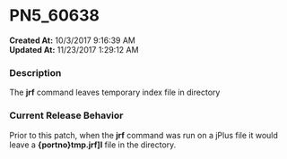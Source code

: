 # PN5_60638

**Created At:** 10/3/2017 9:16:39 AM  
**Updated At:** 11/23/2017 1:29:12 AM  


### Description

The **jrf** command leaves temporary index file in directory



### Current Release Behavior

Prior to this patch, when the **jrf** command was run on a jPlus file it would leave a **{portno}tmp.jrf]I** file in the directory.
